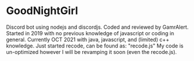 # GoodNightGirl
Discord bot using nodejs and discordjs.
Coded and reviewed by GamrAlert.
Started in 2019 with no previous knowledge of javascript or coding in general.
Currently OCT 2021 with java, javascript, and (limited) c++ knowledge.
Just started recode, can be found as: "recode.js"
My code is un-optimized however I will be revamping it soon (even the recode.js).
